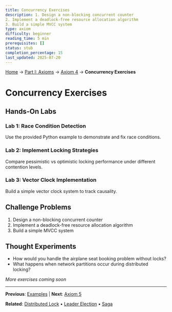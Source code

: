 ```yaml
---
title: Concurrency Exercises
description: 1. Design a non-blocking concurrent counter
2. Implement a deadlock-free resource allocation algorithm
3. Build a simple MVCC system
type: axiom
difficulty: beginner
reading_time: 5 min
prerequisites: []
status: stub
completion_percentage: 15
last_updated: 2025-07-20
---
```


<!-- Navigation -->
[Home](../../index.md) → [Part I: Axioms](../index.md) → [Axiom 4](index.md) → **Concurrency Exercises**

# Concurrency Exercises

## Hands-On Labs

### Lab 1: Race Condition Detection
Use the provided Python example to demonstrate and fix race conditions.

### Lab 2: Implement Locking Strategies
Compare pessimistic vs optimistic locking performance under different contention levels.

### Lab 3: Vector Clock Implementation
Build a simple vector clock system to track causality.

## Challenge Problems

1. Design a non-blocking concurrent counter
2. Implement a deadlock-free resource allocation algorithm
3. Build a simple MVCC system

## Thought Experiments

- How would you handle the airplane seat booking problem without locks?
- What happens when network partitions occur during distributed locking?

*More exercises coming soon*

---

**Previous**: [Examples](examples.md) | **Next**: [Axiom 5](../axiom5-*)

**Related**: [Distributed Lock](../../patterns/distributed-lock.md) • [Leader Election](../../patterns/leader-election.md) • [Saga](../../patterns/saga.md)
